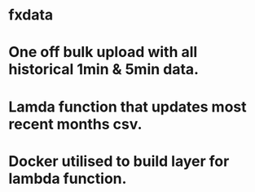 # fxdata

# One off bulk upload with all historical 1min & 5min data. 

# Lamda function that updates most recent months csv. 

# Docker utilised to build layer for lambda function.